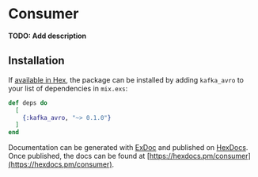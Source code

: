 # Consumer

**TODO: Add description**

## Installation

If [available in Hex](https://hex.pm/docs/publish), the package can be installed
by adding `kafka_avro` to your list of dependencies in `mix.exs`:

```elixir
def deps do
  [
    {:kafka_avro, "~> 0.1.0"}
  ]
end
```

Documentation can be generated with [ExDoc](https://github.com/elixir-lang/ex_doc)
and published on [HexDocs](https://hexdocs.pm). Once published, the docs can
be found at [https://hexdocs.pm/consumer](https://hexdocs.pm/consumer).

